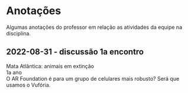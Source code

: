 # Anotações

Algumas anotações do professor em relação as atividades da equipe na disciplina.  

## 2022-08-31 - discussão 1a encontro

Mata Atlântica: animais em extinção  
1a ano  
O AR Foundation é para um grupo de celulares mais robusto? Será que usamos o Vufória.  
